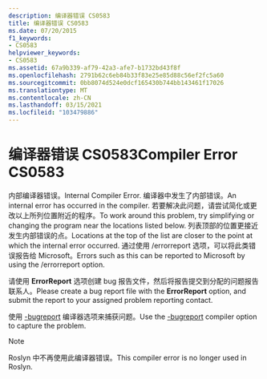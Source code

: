 ```yaml
---
description: 编译器错误 CS0583
title: 编译器错误 CS0583
ms.date: 07/20/2015
f1_keywords:
- CS0583
helpviewer_keywords:
- CS0583
ms.assetid: 67a9b339-af79-42a3-afe7-b1732bd43f8f
ms.openlocfilehash: 2791b62c6eb84b33f83e25e85d88c56ef2fc5a60
ms.sourcegitcommit: 0bb8074d524e0dcf165430b744bb143461f17026
ms.translationtype: MT
ms.contentlocale: zh-CN
ms.lasthandoff: 03/15/2021
ms.locfileid: "103479886"
---
```

# <a name="compiler-error-cs0583"></a><span data-ttu-id="9dfbc-103">编译器错误 CS0583</span><span class="sxs-lookup"><span data-stu-id="9dfbc-103">Compiler Error CS0583</span></span>

<span data-ttu-id="9dfbc-104">内部编译器错误。</span><span class="sxs-lookup"><span data-stu-id="9dfbc-104">Internal Compiler Error.</span></span> <span data-ttu-id="9dfbc-105">编译器中发生了内部错误。</span><span class="sxs-lookup"><span data-stu-id="9dfbc-105">An internal error has occurred in the compiler.</span></span> <span data-ttu-id="9dfbc-106">若要解决此问题，请尝试简化或更改以上所列位置附近的程序。</span><span class="sxs-lookup"><span data-stu-id="9dfbc-106">To work around this problem, try simplifying or changing the program near the locations listed below.</span></span> <span data-ttu-id="9dfbc-107">列表顶部的位置更接近发生内部错误的点。</span><span class="sxs-lookup"><span data-stu-id="9dfbc-107">Locations at the top of the list are closer to the point at which the internal error occurred.</span></span> <span data-ttu-id="9dfbc-108">通过使用 /errorreport 选项，可以将此类错误报告给 Microsoft。</span><span class="sxs-lookup"><span data-stu-id="9dfbc-108">Errors such as this can be reported to Microsoft by using the /errorreport option.</span></span>

 <span data-ttu-id="9dfbc-109">请使用 **ErrorReport** 选项创建 bug 报告文件，然后将报告提交到分配的问题报告联系人。</span><span class="sxs-lookup"><span data-stu-id="9dfbc-109">Please create a bug report file with the **ErrorReport** option, and submit the report to your assigned problem reporting contact.</span></span>

 <span data-ttu-id="9dfbc-110">使用 [-bugreport](../language-reference/compiler-options/advanced.md#errorreport) 编译器选项来捕获问题。</span><span class="sxs-lookup"><span data-stu-id="9dfbc-110">Use the [-bugreport](../language-reference/compiler-options/advanced.md#errorreport) compiler option to capture the problem.</span></span>

> [!NOTE]
> <span data-ttu-id="9dfbc-111">Roslyn 中不再使用此编译器错误。</span><span class="sxs-lookup"><span data-stu-id="9dfbc-111">This compiler error is no longer used in Roslyn.</span></span>
